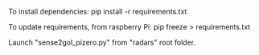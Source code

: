 To install dependencies:
pip install -r requirements.txt

To update requirements, from raspberry Pi:
pip freeze > requirements.txt

Launch "sense2gol_pizero.py" from "radars" root folder.